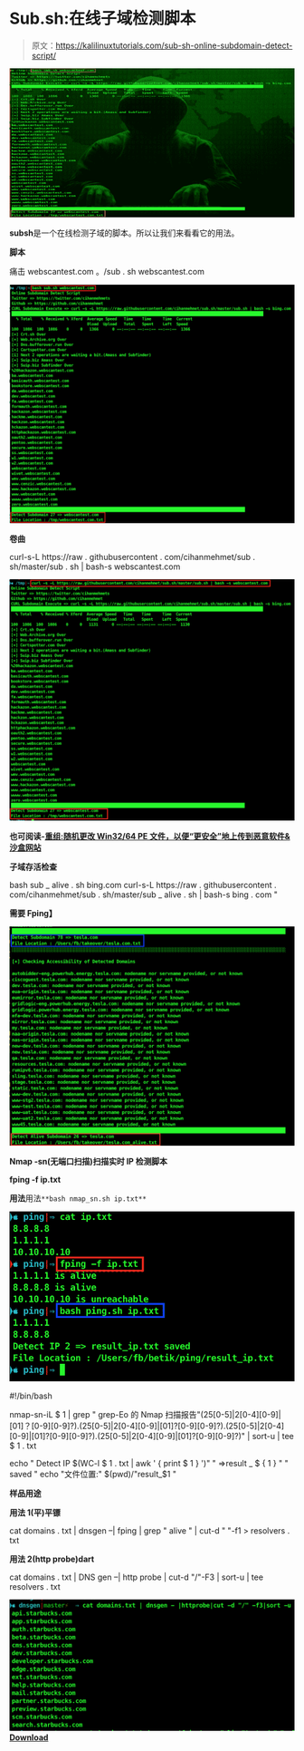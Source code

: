 # Sub.sh:在线子域检测脚本

> 原文：<https://kalilinuxtutorials.com/sub-sh-online-subdomain-detect-script/>

[![Sub.sh : Online Subdomain Detect Script](img//aa278c15c78f9e3a5971cc2fbf36abff.png "Sub.sh : Online Subdomain Detect Script")](https://1.bp.blogspot.com/-2owD-69s75I/XZbg1R8zZrI/AAAAAAAACys/KdfnlB-5peM5bG2eKYfo7jaSNEE3eJsvACLcBGAsYHQ/s1600/Subdomain%2B%25281%2529.png)

**subsh**是一个在线检测子域的脚本。所以让我们来看看它的用法。

**脚本**

痛击 webscantest.com
。/sub . sh webscantest.com

![](img//70aee20bebf28cf615476b0ee01791f1.png)

**卷曲**

curl-s-L https://raw . githubusercontent . com/cihanmehmet/sub . sh/master/sub . sh | bash-s webscantest.com

![](img//86d175fc1ff3c3b03f8832ca003d23f3.png)

**也可阅读-[重组:随机更改 Win32/64 PE 文件，以便“更安全”地上传到恶意软件&沙盒网站](https://kalilinuxtutorials.com/recomposer-randomly-changes-win32-64/)**

**子域存活检查**

bash sub _ alive . sh bing.com
curl-s-L https://raw . githubusercontent . com/cihanmehmet/sub . sh/master/sub _ alive . sh | bash-s bing . com "

**需要 Fping】**

![](img//1fd2ed6d413d459e37096e5ec094a8b1.png)

**Nmap -sn(无端口扫描)扫描实时 IP 检测脚本**

**fping -f ip.txt**

**用法**用法`**bash nmap_sn.sh ip.txt**`

![](img//43edb72e61baf69f5e9535f1be3db59f.png)

#!/bin/bash

nmap-sn-iL $ 1 | grep " grep-Eo 的 Nmap 扫描报告"(25[0-5]|2[0-4][0-9]|[01]？[0-9][0-9]?).(25[0-5]|2[0-4][0-9]|[01]?[0-9][0-9]?).(25[0-5]|2[0-4][0-9]|[01]?[0-9][0-9]?).(25[0-5]|2[0-4][0-9]|[01]?[0-9][0-9]?)" | sort-u | tee $ 1 . txt

echo " Detect IP $(WC-l $ 1 . txt | awk ' { print $ 1 } ')" " =>result _ $ { 1 } " " saved "
echo "文件位置:" $(pwd)/"result_$1 "

**样品用途**

**用法 1(平)平镖**

cat domains . txt | dnsgen –| fping | grep " alive " | cut-d " "-f1 > resolvers . txt

**用法 2(http probe)dart**

cat domains . txt | DNS gen –| http probe | cut-d "/"-F3 | sort-u | tee resolvers . txt

![](img//aca5d9df1bde7f9814e3d2da90507325.png)[**Download**](https://github.com/cihanmehmet/sub.sh)